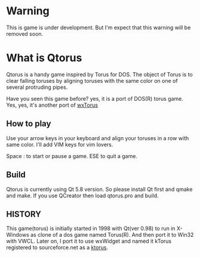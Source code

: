 # Warning
This is game is under development.
But I'm expect that this warning will be removed soon.

What is Qtorus
===============
Qtorus is a handy game inspired by Torus for DOS.  The object of Torus is to 
clear falling toruses by aligning toruses with the same color on one of several 
protruding pipes. 

Have you seen this game before? yes, it is a port of DOS(R) torus game.
Yes, yes, it's another port of [wxTorus](https://github.com/berise/wxTorus)

How to play
-----------
Use your arrow keys in your keyboard and align your toruses in a row with same color.
I'll add VIM keys for vim lovers.

Space : to start or pause a game.
ESE to quit a game.

Build
-----
Qtorus is currently using Qt 5.8 version.
So please install Qt first and qmake and make.
If you use QCreator then load qtorus.pro and build.

HISTORY
-------
This game(torus) is initially started in 1998 with Qt(ver 0.98) to run in X-Windows
as clone of a dos game named Torus(R). And then port it to Win32 with VWCL.
Later on, I port it to use wxWidget and named it kTorus registered
to sourceforce.net as a [ktorus](https://sourceforge.net/projects/ktorus).

